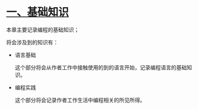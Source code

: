 # [一、基础知识](#)

本章主要记录编程的基础知识；

将会涉及到的知识有：
* 语言基础
  
  这个部分将会从作者工作中接触使用的到的语言开始，记录编程语言的基础知识。
  
* 编程实践

  这个部分将会记录作者工作生活中编程相关的所见所得。